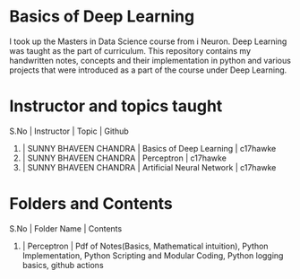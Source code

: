 # Basics of Deep Learning
I took up the Masters in Data Science course from i Neuron. Deep Learning was taught as the part of curriculum. This repository contains my handwritten notes, concepts and their implementation in python and various projects that were introduced as a part of the course under Deep Learning. 

# Instructor and topics taught 

S.No | Instructor | Topic | Github 
1. | SUNNY BHAVEEN CHANDRA |  Basics of Deep Learning | c17hawke
2. | SUNNY BHAVEEN CHANDRA | Perceptron | c17hawke
3. | SUNNY BHAVEEN CHANDRA | Artificial Neural Network | c17hawke

# Folders and Contents 
S.No | Folder Name | Contents  
1. | Perceptron | Pdf of Notes(Basics, Mathematical intuition), Python Implementation, Python Scripting and Modular Coding, Python logging basics, github actions




